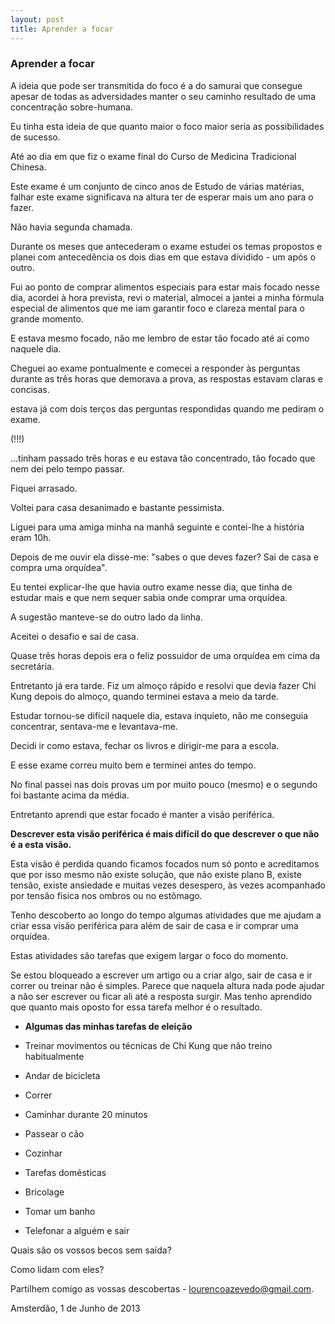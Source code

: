 ```yaml
---
layout: post
title: Aprender a focar 
---
```


### Aprender a focar 

A ideia que pode ser transmitida do foco é a do samurai que consegue apesar de todas as adversidades manter o seu caminho resultado de uma concentração sobre-humana.

Eu tinha esta ideia de que quanto maior o foco maior seria as possibilidades de sucesso.

Até ao dia em que fiz o exame final do Curso de Medicina Tradicional Chinesa.

Este exame é um conjunto de cinco anos de Estudo de várias matérias, falhar este exame significava na altura ter de esperar mais um ano para o fazer.

Não havia segunda chamada. 

Durante os meses que antecederam o exame estudei os temas propostos e planei com antecedência os dois dias em que estava dividido - um após o outro. 

Fui ao ponto de comprar alimentos especiais para estar mais focado nesse dia, acordei à hora prevista, revi o material, almocei a jantei a minha fórmula especial de alimentos que me iam garantir foco e clareza mental para o grande momento. 

E estava mesmo focado, não me lembro de estar tão focado até ai como naquele dia.

Cheguei ao exame pontualmente e comecei a responder às perguntas durante as três horas que demorava a prova, as respostas estavam claras e concisas.

estava já com dois terços das perguntas respondidas quando me pediram o exame.

(!!!)

...tinham passado três horas e eu estava tão concentrado, tão focado que nem dei pelo tempo passar.

Fiquei arrasado.

Voltei para casa desanimado e bastante pessimista. 

Liguei para uma amiga minha na manhã seguinte e contei-lhe a história eram 10h.

Depois de me ouvir ela disse-me: "sabes o que deves fazer? Sai de casa e compra uma orquídea".

Eu tentei explicar-lhe que havia outro exame nesse dia, que tinha de estudar mais e que nem sequer sabia onde comprar uma orquídea. 

A sugestão manteve-se do outro lado da linha.

Aceitei o desafio e saí de casa. 

Quase três horas depois era o feliz possuidor de uma orquídea em cima da secretária. 

Entretanto já era tarde. Fiz um almoço rápido e resolvi que devia fazer Chi Kung depois do almoço, quando terminei estava a meio da tarde.

Estudar tornou-se difícil naquele dia, estava inquieto, não me conseguia concentrar, sentava-me e levantava-me.

Decidi ir como estava, fechar os livros e dirigir-me para a escola.

E esse exame correu muito bem e terminei antes do tempo.

No final passei nas dois provas um por muito pouco (mesmo) e o segundo foi bastante acima da média.

Entretanto aprendi que estar focado é manter a visão periférica.

**Descrever esta visão periférica é mais difícil do que descrever o que não é a esta visão.**

Esta visão é perdida quando ficamos focados num só ponto e acreditamos que por isso mesmo não existe solução, que não existe plano B, existe tensão, existe ansiedade e muitas vezes desespero, às vezes acompanhado por tensão física nos ombros ou no estômago. 

Tenho descoberto ao longo do tempo algumas atividades que me ajudam a criar essa visão periférica para além de sair de casa e ir comprar uma orquídea.

Estas atividades são tarefas que exigem largar o foco do momento.

Se estou bloqueado a escrever um artigo ou a criar algo, sair de casa e ir correr ou treinar não é simples. Parece que naquela altura nada pode ajudar a não ser escrever ou ficar ali até a resposta surgir. Mas tenho aprendido que quanto mais oposto for essa tarefa melhor é o resultado. 

+ **Algumas das minhas tarefas de eleição** 

 + Treinar movimentos ou técnicas de Chi Kung que não treino habitualmente 
 + Andar de bicicleta 
 + Correr
 + Caminhar durante 20 minutos
 + Passear o cão 
 + Cozinhar
 + Tarefas domésticas 
 + Bricolage
 + Tomar um banho
 + Telefonar a alguém e sair 

Quais são os vossos becos sem saída?

Como lidam com eles?

Partilhem comigo as vossas descobertas - <lourencoazevedo@gmail.com>.

Amsterdão, 1 de Junho de 2013
